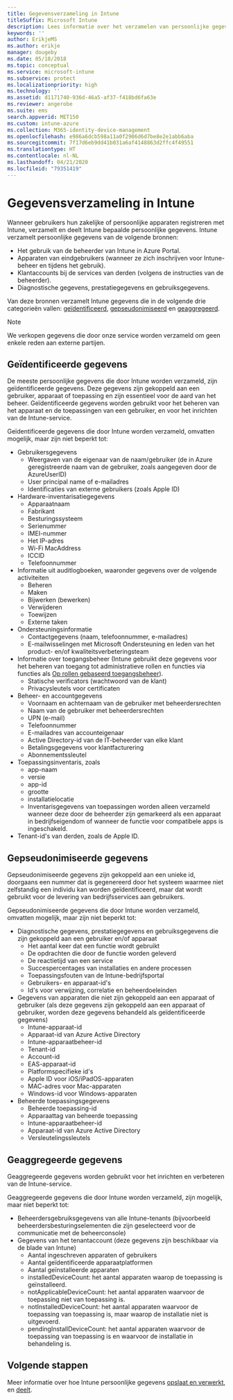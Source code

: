 ```yaml
---
title: Gegevensverzameling in Intune
titleSuffix: Microsoft Intune
description: Lees informatie over het verzamelen van persoonlijke gegevens in Intune.
keywords: ''
author: ErikjeMS
ms.author: erikje
manager: dougeby
ms.date: 05/18/2018
ms.topic: conceptual
ms.service: microsoft-intune
ms.subservice: protect
ms.localizationpriority: high
ms.technology: ''
ms.assetid: d1171740-936d-46a5-af37-f418bd6fa63e
ms.reviewer: angerobe
ms.suite: ems
search.appverid: MET150
ms.custom: intune-azure
ms.collection: M365-identity-device-management
ms.openlocfilehash: e986a6dcb598a11a0f2906d6d7be8e2e1abb6aba
ms.sourcegitcommit: 7f17d6eb9dd41b031a6af4148863d2ffc4f49551
ms.translationtype: HT
ms.contentlocale: nl-NL
ms.lasthandoff: 04/21/2020
ms.locfileid: "79351419"
---
```

# <a name="data-collection-in-intune"></a>Gegevensverzameling in Intune

Wanneer gebruikers hun zakelijke of persoonlijke apparaten registreren met Intune, verzamelt en deelt Intune bepaalde persoonlijke gegevens. Intune verzamelt persoonlijke gegevens van de volgende bronnen:

- Het gebruik van de beheerder van Intune in Azure Portal.
- Apparaten van eindgebruikers (wanneer ze zich inschrijven voor Intune-beheer en tijdens het gebruik).
- Klantaccounts bij de services van derden (volgens de instructies van de beheerder).
- Diagnostische gegevens, prestatiegegevens en gebruiksgegevens.

Van deze bronnen verzamelt Intune gegevens die in de volgende drie categorieën vallen: [geïdentificeerd](#identified-data), [gepseudonimiseerd](#pseudonymized-data) en [geaggregeerd](#aggregated-data).

> [!NOTE]
> We verkopen gegevens die door onze service worden verzameld om geen enkele reden aan externe partijen.

## <a name="identified-data"></a>Geïdentificeerde gegevens

De meeste persoonlijke gegevens die door Intune worden verzameld, zijn geïdentificeerde gegevens. Deze gegevens zijn gekoppeld aan een gebruiker, apparaat of toepassing en zijn essentieel voor de aard van het beheer. Geïdentificeerde gegevens worden gebruikt voor het beheren van het apparaat en de toepassingen van een gebruiker, en voor het inrichten van de Intune-service.

Geïdentificeerde gegevens die door Intune worden verzameld, omvatten mogelijk, maar zijn niet beperkt tot: 

- Gebruikersgegevens
  - Weergaven van de eigenaar van de naam/gebruiker (de in Azure geregistreerde naam van de gebruiker, zoals aangegeven door de AzureUserID)
  - User principal name of e-mailadres
  - Identificaties van externe gebruikers (zoals Apple ID)
- Hardware-inventarisatiegegevens
  - Apparaatnaam
  - Fabrikant
  - Besturingssysteem
  - Serienummer
  - IMEI-nummer
  - Het IP-adres
  - Wi-Fi MacAddress
  - ICCID
  - Telefoonnummer
- Informatie uit auditlogboeken, waaronder gegevens over de volgende activiteiten
  - Beheren
  - Maken
  - Bijwerken (bewerken)
  - Verwijderen
  - Toewijzen
  - Externe taken
- Ondersteuningsinformatie
  - Contactgegevens (naam, telefoonnummer, e-mailadres)
  - E-mailwisselingen met Microsoft Ondersteuning en leden van het product- en/of kwaliteitsverbeteringsteam
- Informatie over toegangsbeheer (Intune gebruikt deze gegevens voor het beheren van toegang tot administratieve rollen en functies via functies als [Op rollen gebaseerd toegangsbeheer](../fundamentals/role-based-access-control.md)).
  - Statische verificators (wachtwoord van de klant)
  - Privacysleutels voor certificaten 
- Beheer- en accountgegevens
  - Voornaam en achternaam van de gebruiker met beheerdersrechten
  - Naam van de gebruiker met beheerdersrechten
  - UPN (e-mail)
  - Telefoonnummer
  - E-mailadres van accounteigenaar
  - Active Directory-id van de IT-beheerder van elke klant
  - Betalingsgegevens voor klantfacturering
  - Abonnementssleutel
- Toepassingsinventaris, zoals
  - app-naam
  - versie
  - app-id
  - grootte
  - installatielocatie
  - Inventarisgegevens van toepassingen worden alleen verzameld wanneer deze door de beheerder zijn gemarkeerd als een apparaat in bedrijfseigendom of wanneer de functie voor compatibele apps is ingeschakeld.  
- Tenant-id's van derden, zoals de Apple ID. 

## <a name="pseudonymized-data"></a>Gepseudonimiseerde gegevens

Gepseudonimiseerde gegevens zijn gekoppeld aan een unieke id, doorgaans een nummer dat is gegenereerd door het systeem waarmee niet zelfstandig een individu kan worden geïdentificeerd, maar dat wordt gebruikt voor de levering van bedrijfsservices aan gebruikers. 

Gepseudonimiseerde gegevens die door Intune worden verzameld, omvatten mogelijk, maar zijn niet beperkt tot: 

- Diagnostische gegevens, prestatiegegevens en gebruiksgegevens die zijn gekoppeld aan een gebruiker en/of apparaat
  - Het aantal keer dat een functie wordt gebruikt
  - De opdrachten die door de functie worden geleverd
  - De reactietijd van een service
  - Succespercentages van installaties en andere processen
  - Toepassingsfouten van de Intune-bedrijfsportal
  - Gebruikers- en apparaat-id's
  - Id's voor verwijzing, correlatie en beheerdoeleinden 
- Gegevens van apparaten die niet zijn gekoppeld aan een apparaat of gebruiker (als deze gegevens zijn gekoppeld aan een apparaat of gebruiker, worden deze gegevens behandeld als geïdentificeerde gegevens)
  - Intune-apparaat-id
  - Apparaat-id van Azure Active Directory
  - Intune-apparaatbeheer-id
  - Tenant-id
  - Account-id
  - EAS-apparaat-id
  - Platformspecifieke id's
  - Apple ID voor iOS/iPadOS-apparaten
  - MAC-adres voor Mac-apparaten
  - Windows-id voor Windows-apparaten
- Beheerde toepassingsgegevens
  - Beheerde toepassing-id
  - Apparaattag van beheerde toepassing
  - Intune-apparaatbeheer-id
  - Apparaat-id van Azure Active Directory
  - Versleutelingssleutels

## <a name="aggregated-data"></a>Geaggregeerde gegevens

Geaggregeerde gegevens worden gebruikt voor het inrichten en verbeteren van de Intune-service. 

Geaggregeerde gegevens die door Intune worden verzameld, zijn mogelijk, maar niet beperkt tot: 

- Beheerdersgebruiksgegevens van alle Intune-tenants (bijvoorbeeld beheerdersbesturingselementen die zijn geselecteerd voor de communicatie met de beheerconsole)
- Gegevens van het tenantaccount (deze gegevens zijn beschikbaar via de blade van Intune)
  - Aantal ingeschreven apparaten of gebruikers
  - Aantal geïdentificeerde apparaatplatformen  
  - Aantal geïnstalleerde apparaten
  - installedDeviceCount: het aantal apparaten waarop de toepassing is geïnstalleerd.
  - notApplicableDeviceCount: het aantal apparaten waarvoor de toepassing niet van toepassing is.
  - notInstalledDeviceCount: het aantal apparaten waarvoor de toepassing van toepassing is, maar waarop de installatie niet is uitgevoerd.
  - pendingInstallDeviceCount: het aantal apparaten waarvoor de toepassing van toepassing is en waarvoor de installatie in behandeling is.

## <a name="next-steps"></a>Volgende stappen

Meer informatie over hoe Intune persoonlijke gegevens [opslaat en verwerkt](privacy-data-store-process.md), en [deelt](privacy-data-secure-share.md). 
